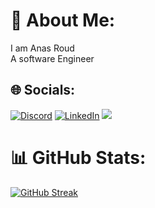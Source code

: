 # 💫 About Me:
I am Anas Roud<br>A software Engineer


## 🌐 Socials:
[![Discord](https://img.shields.io/badge/Discord-%237289DA.svg?logo=discord&logoColor=white)](https://discord.gg/thefrenchystar) [![LinkedIn](https://img.shields.io/badge/LinkedIn-%230077B5.svg?logo=linkedin&logoColor=white)](https://www.linkedin.com/in/anas-roud-15322b19a/) 
![](https://komarev.com/ghpvc/?username=anasroud)

# 📊 GitHub Stats:
[![GitHub Streak](https://github-readme-streak-stats.herokuapp.com?user=anasroud&theme=ayu-mirage&hide_border=true&border_radius=12&date_format=M%20j%5B%2C%20Y%5D)](https://git.io/streak-stats)

